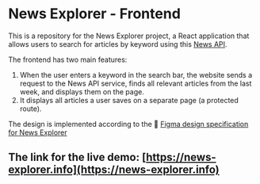 # News Explorer - Frontend

This is a repository for the News Explorer project, a React application that allows users to search for articles by keyword using this [News API](https://newsapi.org).

The frontend has two main features:

1. When the user enters a keyword in the search bar, the website sends a request to the News API service, finds all relevant articles from the last week, and displays them on the page.
2. It displays all articles a user saves on a separate page (a protected route).

The design is implemented according to the 🎨 [Figma design specification for News Explorer](https://www.figma.com/file/3ottwMEhlBt95Dbn8dw1NH/Your-Final-Project?type=design&node-id=0-1&mode=design&t=n8iPbRbVKSAS2dCI-0)

## The link for the live demo: [https://news-explorer.info](https://news-explorer.info)
